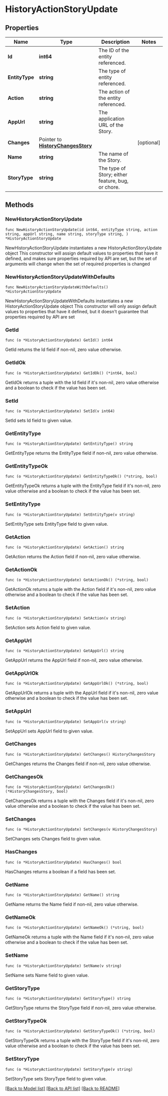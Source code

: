 # HistoryActionStoryUpdate

## Properties

Name | Type | Description | Notes
------------ | ------------- | ------------- | -------------
**Id** | **int64** | The ID of the entity referenced. | 
**EntityType** | **string** | The type of entity referenced. | 
**Action** | **string** | The action of the entity referenced. | 
**AppUrl** | **string** | The application URL of the Story. | 
**Changes** | Pointer to [**HistoryChangesStory**](HistoryChangesStory.md) |  | [optional] 
**Name** | **string** | The name of the Story. | 
**StoryType** | **string** | The type of Story; either feature, bug, or chore. | 

## Methods

### NewHistoryActionStoryUpdate

`func NewHistoryActionStoryUpdate(id int64, entityType string, action string, appUrl string, name string, storyType string, ) *HistoryActionStoryUpdate`

NewHistoryActionStoryUpdate instantiates a new HistoryActionStoryUpdate object
This constructor will assign default values to properties that have it defined,
and makes sure properties required by API are set, but the set of arguments
will change when the set of required properties is changed

### NewHistoryActionStoryUpdateWithDefaults

`func NewHistoryActionStoryUpdateWithDefaults() *HistoryActionStoryUpdate`

NewHistoryActionStoryUpdateWithDefaults instantiates a new HistoryActionStoryUpdate object
This constructor will only assign default values to properties that have it defined,
but it doesn't guarantee that properties required by API are set

### GetId

`func (o *HistoryActionStoryUpdate) GetId() int64`

GetId returns the Id field if non-nil, zero value otherwise.

### GetIdOk

`func (o *HistoryActionStoryUpdate) GetIdOk() (*int64, bool)`

GetIdOk returns a tuple with the Id field if it's non-nil, zero value otherwise
and a boolean to check if the value has been set.

### SetId

`func (o *HistoryActionStoryUpdate) SetId(v int64)`

SetId sets Id field to given value.


### GetEntityType

`func (o *HistoryActionStoryUpdate) GetEntityType() string`

GetEntityType returns the EntityType field if non-nil, zero value otherwise.

### GetEntityTypeOk

`func (o *HistoryActionStoryUpdate) GetEntityTypeOk() (*string, bool)`

GetEntityTypeOk returns a tuple with the EntityType field if it's non-nil, zero value otherwise
and a boolean to check if the value has been set.

### SetEntityType

`func (o *HistoryActionStoryUpdate) SetEntityType(v string)`

SetEntityType sets EntityType field to given value.


### GetAction

`func (o *HistoryActionStoryUpdate) GetAction() string`

GetAction returns the Action field if non-nil, zero value otherwise.

### GetActionOk

`func (o *HistoryActionStoryUpdate) GetActionOk() (*string, bool)`

GetActionOk returns a tuple with the Action field if it's non-nil, zero value otherwise
and a boolean to check if the value has been set.

### SetAction

`func (o *HistoryActionStoryUpdate) SetAction(v string)`

SetAction sets Action field to given value.


### GetAppUrl

`func (o *HistoryActionStoryUpdate) GetAppUrl() string`

GetAppUrl returns the AppUrl field if non-nil, zero value otherwise.

### GetAppUrlOk

`func (o *HistoryActionStoryUpdate) GetAppUrlOk() (*string, bool)`

GetAppUrlOk returns a tuple with the AppUrl field if it's non-nil, zero value otherwise
and a boolean to check if the value has been set.

### SetAppUrl

`func (o *HistoryActionStoryUpdate) SetAppUrl(v string)`

SetAppUrl sets AppUrl field to given value.


### GetChanges

`func (o *HistoryActionStoryUpdate) GetChanges() HistoryChangesStory`

GetChanges returns the Changes field if non-nil, zero value otherwise.

### GetChangesOk

`func (o *HistoryActionStoryUpdate) GetChangesOk() (*HistoryChangesStory, bool)`

GetChangesOk returns a tuple with the Changes field if it's non-nil, zero value otherwise
and a boolean to check if the value has been set.

### SetChanges

`func (o *HistoryActionStoryUpdate) SetChanges(v HistoryChangesStory)`

SetChanges sets Changes field to given value.

### HasChanges

`func (o *HistoryActionStoryUpdate) HasChanges() bool`

HasChanges returns a boolean if a field has been set.

### GetName

`func (o *HistoryActionStoryUpdate) GetName() string`

GetName returns the Name field if non-nil, zero value otherwise.

### GetNameOk

`func (o *HistoryActionStoryUpdate) GetNameOk() (*string, bool)`

GetNameOk returns a tuple with the Name field if it's non-nil, zero value otherwise
and a boolean to check if the value has been set.

### SetName

`func (o *HistoryActionStoryUpdate) SetName(v string)`

SetName sets Name field to given value.


### GetStoryType

`func (o *HistoryActionStoryUpdate) GetStoryType() string`

GetStoryType returns the StoryType field if non-nil, zero value otherwise.

### GetStoryTypeOk

`func (o *HistoryActionStoryUpdate) GetStoryTypeOk() (*string, bool)`

GetStoryTypeOk returns a tuple with the StoryType field if it's non-nil, zero value otherwise
and a boolean to check if the value has been set.

### SetStoryType

`func (o *HistoryActionStoryUpdate) SetStoryType(v string)`

SetStoryType sets StoryType field to given value.



[[Back to Model list]](../README.md#documentation-for-models) [[Back to API list]](../README.md#documentation-for-api-endpoints) [[Back to README]](../README.md)


